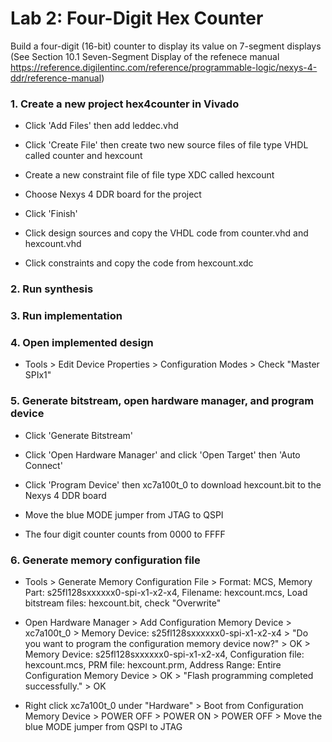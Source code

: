 # Lab 2: Four-Digit Hex Counter

Build a four-digit (16-bit) counter to display its value on 7-segment displays (See Section 10.1 Seven-Segment Display of the refenece manual https://reference.digilentinc.com/reference/programmable-logic/nexys-4-ddr/reference-manual)

### 1. Create a new project hex4counter in Vivado

* Click 'Add Files' then add leddec.vhd

* Click 'Create File' then create two new source files of file type VHDL called counter and hexcount

* Create a new constraint file of file type XDC called hexcount

* Choose Nexys 4 DDR board for the project

* Click 'Finish'

* Click design sources and copy the VHDL code from counter.vhd and hexcount.vhd

* Click constraints and copy the code from hexcount.xdc

### 2. Run synthesis

### 3. Run implementation

### 4. Open implemented design

* Tools > Edit Device Properties > Configuration Modes > Check "Master SPIx1"

### 5. Generate bitstream, open hardware manager, and program device

* Click 'Generate Bitstream'

* Click 'Open Hardware Manager' and click 'Open Target' then 'Auto Connect'

* Click 'Program Device' then xc7a100t_0 to download hexcount.bit to the Nexys 4 DDR board

* Move the blue MODE jumper from JTAG to QSPI

* The four digit counter counts from 0000 to FFFF

### 6. Generate memory configuration file

* Tools > Generate Memory Configuration File > Format: MCS, Memory Part: s25fl128sxxxxxx0-spi-x1-x2-x4, Filename: hexcount.mcs, Load bitstream files: hexcount.bit, check "Overwrite"

* Open Hardware Manager > Add Configuration Memory Device > xc7a100t_0 > Memory Device: s25fl128sxxxxxx0-spi-x1-x2-x4 > "Do you want to program the configuration memory device now?" > OK > Memory Device: s25fl128sxxxxxx0-spi-x1-x2-x4, Configuration file: hexcount.mcs, PRM file: hexcount.prm, Address Range: Entire Configuration Memory Device > OK > "Flash programming completed successfully." > OK

* Right click xc7a100t_0 under "Hardware" > Boot from Configuration Memory Device > POWER OFF > POWER ON > POWER OFF > Move the blue MODE jumper from QSPI to JTAG
